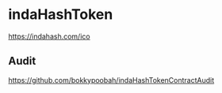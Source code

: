 # indaHashToken
https://indahash.com/ico

## Audit
https://github.com/bokkypoobah/indaHashTokenContractAudit
